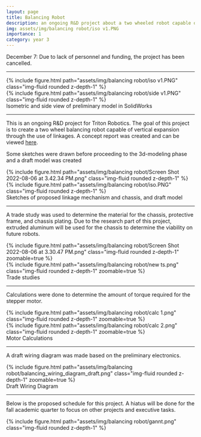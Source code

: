 ```yaml
---
layout: page
title: Balancing Robot
description: an ongoing R&D project about a two wheeled robot capable of vertical expansion
img: assets/img/balancing robot/iso v1.PNG
importance: 1
category: year 3
---
```


December 7: Due to lack of personnel and funding, the project has been cancelled.

<hr>

<div class="row">
    <div class="col-sm mt-3 mt-md-0">
        {% include figure.html path="assets/img/balancing robot/iso v1.PNG" class="img-fluid rounded z-depth-1" %}
    </div>
    <div class="col-sm mt-3 mt-md-0">
        {% include figure.html path="assets/img/balancing robot/side v1.PNG" class="img-fluid rounded z-depth-1" %}
    </div>
</div>
<div class="caption">
    Isometric and side view of preliminary model in SolidWorks
</div>

<hr>

This is an ongoing R&D project for Triton Robotics. The goal of this project is to create a two wheel balancing robot capable of vertical expansion through the use of linkages. A concept report was created and can be viewed <a href="https://docs.google.com/document/d/1zryXNnguv9LZIG55kmAJlmXaF4ni0PF_VRLH0Zbo2e8/edit?usp=sharing">here</a>.

Some sketches were drawn before proceeding to the 3d-modeling phase and a draft model was created

<div class="row">
    <div class="col-sm mt-3 mt-md-0">
        {% include figure.html path="assets/img/balancing robot/Screen Shot 2022-08-06 at 3.42.34 PM.png" class="img-fluid rounded z-depth-1" %}
    </div>
    <div class="col-sm mt-3 mt-md-0">
        {% include figure.html path="assets/img/balancing robot/iso.PNG" class="img-fluid rounded z-depth-1" %}
    </div>
</div>
<div class="caption">
    Sketches of proposed linkage mechanism and chassis, and draft model
</div>

<hr>

A trade study was used to determine the material for the chassis, protective frame, and chassis plating. Due to the research part of this project, extruded aluminum will be used for the chassis to determine the viability on future robots. 

<div class="row">
    <div class="col-sm mt-3 mt-md-0">
        {% include figure.html path="assets/img/balancing robot/Screen Shot 2022-08-06 at 3.30.47 PM.png" class="img-fluid rounded z-depth-1" zoomable=true %}
    </div>
    <div class="col-sm mt-3 mt-md-0">
        {% include figure.html path="assets/img/balancing robot/new ts.png" class="img-fluid rounded z-depth-1" zoomable=true %}
    </div>
</div>
<div class="caption">
    Trade studies
</div>

<hr>

Calculations were done to determine the amount of torque required for the stepper motor. 

<div class="row">
    <div class="col-sm mt-3 mt-md-0">
        {% include figure.html path="assets/img/balancing robot/calc 1.png" class="img-fluid rounded z-depth-1" zoomable=true %}
    </div>
    <div class="col-sm mt-3 mt-md-0">
        {% include figure.html path="assets/img/balancing robot/calc 2.png" class="img-fluid rounded z-depth-1" zoomable=true %}
    </div>
</div>
<div class="caption">
    Motor Calculations
</div>

<hr>

A draft wiring diagram was made based on the preliminary electronics.

<div class="row">
    <div class="col-sm mt-3 mt-md-0">
        {% include figure.html path="assets/img/balancing robot/balancing_wiring_diagram_draft.png" class="img-fluid rounded z-depth-1" zoomable=true %}
    </div>
</div>
<div class="caption">
    Draft Wiring Diagram
</div>

<hr>

Below is the proposed schedule for this project. A hiatus will be done for the fall academic quarter to focus on other projects and executive tasks.
<div class="row">
    <div class="col-sm mt-3 mt-md-0">
        {% include figure.html path="assets/img/balancing robot/gannt.png" class="img-fluid rounded z-depth-1" %}
    </div>
</div>